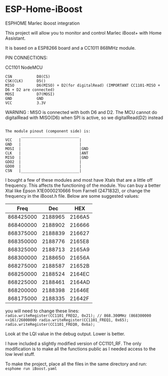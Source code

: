 # ESP-Home-iBoost
ESPHOME Marlec iboost integration

This project will allow you to monitor and control Marlec iBoost+ with Home Assistant.

It is based on a ESP8266 board and a CC1011 868MHz module.

PIN CONNECTIONS:

   CC1101         NodeMCU

    CSN           D8(CS)
    CSK(CLK)      D5()
    MISO          D6(MISO) + D2(for digitalRead) (IMPORTANT CC1101-MISO + D6 + D2 are connected)
    MOSI          D7(MOSI)
    GND           GND
    VCC           3.3V

WARNING  : MISO is connected with both D6 and D2. The MCU cannot do digitalRead with MISO(D6)
    when SPI is active, so we digitalRead(D2) instead
    
<CODE>    
The module pinout (component side) is:
       __________________________
VCC   |                          |
GND   |                          |  
MOSI  |                          |GND
CLK   |                          |ANT
MISO  |                          |GND
GDO2  |                          |
GDO0  |                          |
CSN   |__________________________|
</CODE>


I bought a few of these modules and most have Xtals that are a little off frequency.  This affects the functioning of the module.  You can buy a better Xtal like Epson X1E0000210666 from Farnell (2471832), or change the frequency in the iBoost.h file.  Below are some suggested values:

|    Freq   | Dec     | HEX    |
|:---------:|---------|--------|
| 868425000 | 2188965 | 2166A5 |
| 868400000 | 2188902 | 216666 |
| 868375000 | 2188839 | 216627 |
| 868350000 | 2188776 | 2165E8 |
| 868325000 | 2188713 | 2165A9 |
| 868300000 | 2188650 | 21656A |
| 868275000 | 2188587 | 21652B |
| 868250000 | 2188524 | 2164EC |
| 868225000 | 2188461 | 2164AD |
| 868200000 | 2188398 | 21646E |
| 868175000 | 2188335 | 21642F |
                              

you will need to change these lines:
<CODE>
radio.writeRegister(CC1101_FREQ2, 0x21); // 868.300MHz  (868300000 <<16)/26000000
radio.writeRegister(CC1101_FREQ1, 0x65);
radio.writeRegister(CC1101_FREQ0, 0x6a);
</CODE>

Look at the LQI value in the debug output.  Lower is better.

I have included a slightly modified version of CC1101_RF.  The only modification is to make all the functions public as I needed access to the low level stuff.

To make the project, place all the files in the same directory and run:
<CODE>
esphome run iBoost.yaml
</CODE>
